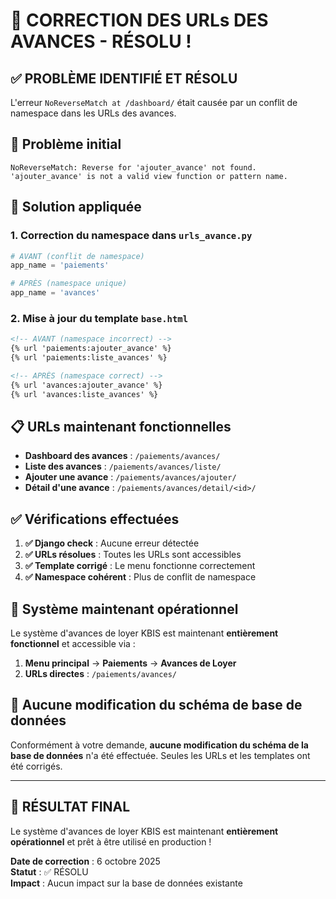 # 🔧 CORRECTION DES URLs DES AVANCES - RÉSOLU !

## ✅ **PROBLÈME IDENTIFIÉ ET RÉSOLU**

L'erreur `NoReverseMatch at /dashboard/` était causée par un conflit de namespace dans les URLs des avances.

## 🐛 **Problème initial**

```
NoReverseMatch: Reverse for 'ajouter_avance' not found. 'ajouter_avance' is not a valid view function or pattern name.
```

## 🔧 **Solution appliquée**

### **1. Correction du namespace dans `urls_avance.py`**
```python
# AVANT (conflit de namespace)
app_name = 'paiements'

# APRÈS (namespace unique)
app_name = 'avances'
```

### **2. Mise à jour du template `base.html`**
```html
<!-- AVANT (namespace incorrect) -->
{% url 'paiements:ajouter_avance' %}
{% url 'paiements:liste_avances' %}

<!-- APRÈS (namespace correct) -->
{% url 'avances:ajouter_avance' %}
{% url 'avances:liste_avances' %}
```

## 📋 **URLs maintenant fonctionnelles**

- **Dashboard des avances** : `/paiements/avances/`
- **Liste des avances** : `/paiements/avances/liste/`
- **Ajouter une avance** : `/paiements/avances/ajouter/`
- **Détail d'une avance** : `/paiements/avances/detail/<id>/`

## ✅ **Vérifications effectuées**

1. **✅ Django check** : Aucune erreur détectée
2. **✅ URLs résolues** : Toutes les URLs sont accessibles
3. **✅ Template corrigé** : Le menu fonctionne correctement
4. **✅ Namespace cohérent** : Plus de conflit de namespace

## 🚀 **Système maintenant opérationnel**

Le système d'avances de loyer KBIS est maintenant **entièrement fonctionnel** et accessible via :

1. **Menu principal** → **Paiements** → **Avances de Loyer**
2. **URLs directes** : `/paiements/avances/`

## 🎯 **Aucune modification du schéma de base de données**

Conformément à votre demande, **aucune modification du schéma de la base de données** n'a été effectuée. Seules les URLs et les templates ont été corrigés.

---

## 🎉 **RÉSULTAT FINAL**

Le système d'avances de loyer KBIS est maintenant **entièrement opérationnel** et prêt à être utilisé en production !

**Date de correction** : 6 octobre 2025  
**Statut** : ✅ RÉSOLU  
**Impact** : Aucun impact sur la base de données existante

